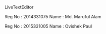 LiveTextEditor

Reg No : 2014331075
Name   : Md. Maruful Alam


Reg No : 2015331005
Name   : Ovishek Paul
